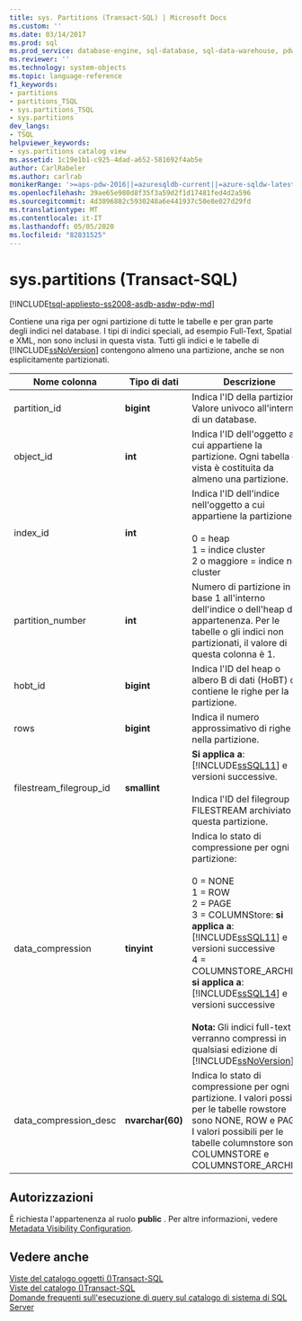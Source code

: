 ```yaml
---
title: sys. Partitions (Transact-SQL) | Microsoft Docs
ms.custom: ''
ms.date: 03/14/2017
ms.prod: sql
ms.prod_service: database-engine, sql-database, sql-data-warehouse, pdw
ms.reviewer: ''
ms.technology: system-objects
ms.topic: language-reference
f1_keywords:
- partitions
- partitions_TSQL
- sys.partitions_TSQL
- sys.partitions
dev_langs:
- TSQL
helpviewer_keywords:
- sys.partitions catalog view
ms.assetid: 1c19e1b1-c925-4dad-a652-581692f4ab5e
author: CarlRabeler
ms.author: carlrab
monikerRange: '>=aps-pdw-2016||=azuresqldb-current||=azure-sqldw-latest||>=sql-server-2016||=sqlallproducts-allversions||>=sql-server-linux-2017||=azuresqldb-mi-current'
ms.openlocfilehash: 39ae65e980d8f35f3a59d2f1d17481fed4d2a596
ms.sourcegitcommit: 4d3896882c5930248a6e441937c50e8e027d29fd
ms.translationtype: MT
ms.contentlocale: it-IT
ms.lasthandoff: 05/05/2020
ms.locfileid: "82831525"
---
```

# <a name="syspartitions-transact-sql"></a>sys.partitions (Transact-SQL)
[!INCLUDE[tsql-appliesto-ss2008-asdb-asdw-pdw-md](../../includes/tsql-appliesto-ss2008-all-md.md)]

  Contiene una riga per ogni partizione di tutte le tabelle e per gran parte degli indici nel database. I tipi di indici speciali, ad esempio Full-Text, Spatial e XML, non sono inclusi in questa vista. Tutti gli indici e le tabelle di [!INCLUDE[ssNoVersion](../../includes/ssnoversion-md.md)] contengono almeno una partizione, anche se non esplicitamente partizionati.  
  
|Nome colonna|Tipo di dati|Descrizione|  
|-----------------|---------------|-----------------|  
|partition_id|**bigint**|Indica l'ID della partizione. Valore univoco all'interno di un database.|  
|object_id|**int**|Indica l'ID dell'oggetto a cui appartiene la partizione. Ogni tabella o vista è costituita da almeno una partizione.|  
|index_id|**int**|Indica l'ID dell'indice nell'oggetto a cui appartiene la partizione.<br /><br /> 0 = heap<br />1 = indice cluster<br />2 o maggiore = indice non cluster|  
|partition_number|**int**|Numero di partizione in base 1 all'interno dell'indice o dell'heap di appartenenza. Per le tabelle o gli indici non partizionati, il valore di questa colonna è 1.|  
|hobt_id|**bigint**|Indica l'ID del heap o albero B di dati (HoBT) che contiene le righe per la partizione.|  
|rows|**bigint**|Indica il numero approssimativo di righe nella partizione.|  
|filestream_filegroup_id|**smallint**|**Si applica a**: [!INCLUDE[ssSQL11](../../includes/sssql11-md.md)] e versioni successive.<br /><br /> Indica l'ID del filegroup FILESTREAM archiviato su questa partizione.|  
|data_compression|**tinyint**|Indica lo stato di compressione per ogni partizione:<br /><br /> 0 = NONE <br />1 = ROW <br />2 = PAGE <br />3 = COLUMNStore: **si applica a**: [!INCLUDE[ssSQL11](../../includes/sssql11-md.md)] e versioni successive<br />4 = COLUMNSTORE_ARCHIVE: **si applica a**: [!INCLUDE[ssSQL14](../../includes/sssql14-md.md)] e versioni successive<br /><br /> **Nota:** Gli indici full-text verranno compressi in qualsiasi edizione di [!INCLUDE[ssNoVersion](../../includes/ssnoversion-md.md)] .|  
|data_compression_desc|**nvarchar(60)**|Indica lo stato di compressione per ogni partizione. I valori possibili per le tabelle rowstore sono NONE, ROW e PAGE. I valori possibili per le tabelle columnstore sono COLUMNSTORE e COLUMNSTORE_ARCHIVE.|  
  
## <a name="permissions"></a>Autorizzazioni  
 È richiesta l'appartenenza al ruolo **public** .  Per altre informazioni, vedere [Metadata Visibility Configuration](../../relational-databases/security/metadata-visibility-configuration.md).  
  
## <a name="see-also"></a>Vedere anche  
 [Viste del catalogo oggetti &#40;&#41;Transact-SQL](../../relational-databases/system-catalog-views/object-catalog-views-transact-sql.md)   
 [Viste del catalogo &#40;&#41;Transact-SQL](../../relational-databases/system-catalog-views/catalog-views-transact-sql.md)   
 [Domande frequenti sull'esecuzione di query sul catalogo di sistema di SQL Server](../../relational-databases/system-catalog-views/querying-the-sql-server-system-catalog-faq.md)  
  
  
